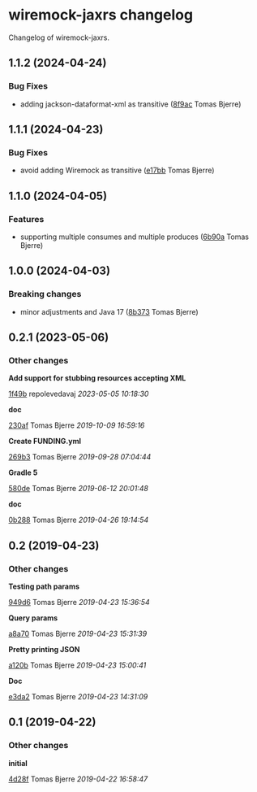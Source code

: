# wiremock-jaxrs changelog

Changelog of wiremock-jaxrs.

## 1.1.2 (2024-04-24)

### Bug Fixes

-  adding jackson-dataformat-xml as transitive ([8f9ac](https://github.com/wiremock/wiremock-jaxrs/commit/8f9ac773ba4dbc5) Tomas Bjerre)  

## 1.1.1 (2024-04-23)

### Bug Fixes

-  avoid adding Wiremock as transitive ([e17bb](https://github.com/wiremock/wiremock-jaxrs/commit/e17bb3a85c2cfd2) Tomas Bjerre)  

## 1.1.0 (2024-04-05)

### Features

-  supporting multiple consumes and multiple produces ([6b90a](https://github.com/wiremock/wiremock-jaxrs/commit/6b90af29e461cde) Tomas Bjerre)  

## 1.0.0 (2024-04-03)

### Breaking changes

-  minor adjustments and Java 17 ([8b373](https://github.com/wiremock/wiremock-jaxrs/commit/8b37318931b2466) Tomas Bjerre)  

## 0.2.1 (2023-05-06)

### Other changes

**Add support for stubbing resources accepting XML**


[1f49b](https://github.com/wiremock/wiremock-jaxrs/commit/1f49bb7c459cebc) repolevedavaj *2023-05-05 10:18:30*

**doc**


[230af](https://github.com/wiremock/wiremock-jaxrs/commit/230afb9af9e507a) Tomas Bjerre *2019-10-09 16:59:16*

**Create FUNDING.yml**


[269b3](https://github.com/wiremock/wiremock-jaxrs/commit/269b3bc6282bbf2) Tomas Bjerre *2019-09-28 07:04:44*

**Gradle 5**


[580de](https://github.com/wiremock/wiremock-jaxrs/commit/580def50ec0949f) Tomas Bjerre *2019-06-12 20:01:48*

**doc**


[0b288](https://github.com/wiremock/wiremock-jaxrs/commit/0b2881b68352171) Tomas Bjerre *2019-04-26 19:14:54*


## 0.2 (2019-04-23)

### Other changes

**Testing path params**


[949d6](https://github.com/wiremock/wiremock-jaxrs/commit/949d64a0c8b7703) Tomas Bjerre *2019-04-23 15:36:54*

**Query params**


[a8a70](https://github.com/wiremock/wiremock-jaxrs/commit/a8a7007513bc545) Tomas Bjerre *2019-04-23 15:31:39*

**Pretty printing JSON**


[a120b](https://github.com/wiremock/wiremock-jaxrs/commit/a120b7e9145e1ac) Tomas Bjerre *2019-04-23 15:00:41*

**Doc**


[e3da2](https://github.com/wiremock/wiremock-jaxrs/commit/e3da2b59534e67a) Tomas Bjerre *2019-04-23 14:31:09*


## 0.1 (2019-04-22)

### Other changes

**initial**


[4d28f](https://github.com/wiremock/wiremock-jaxrs/commit/4d28f7ab08d1e20) Tomas Bjerre *2019-04-22 16:58:47*


